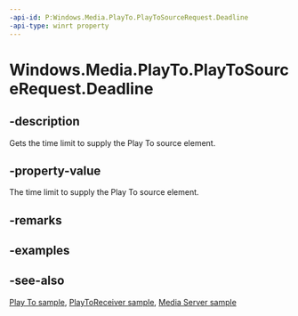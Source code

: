 ```yaml
---
-api-id: P:Windows.Media.PlayTo.PlayToSourceRequest.Deadline
-api-type: winrt property
---
```


<!-- Property syntax
public Windows.Foundation.DateTime Deadline { get; }
-->

# Windows.Media.PlayTo.PlayToSourceRequest.Deadline

## -description
Gets the time limit to supply the Play To source element.

## -property-value
The time limit to supply the Play To source element.

## -remarks


## -examples

## -see-also
[Play To sample](https://github.com/microsoftarchive/msdn-code-gallery-microsoft/tree/master/Official%20Windows%20Platform%20Sample/Windows%208%20app%20samples/%5BC%2B%2B%5D-Windows%208%20app%20samples/C%2B%2B/Windows%208%20app%20samples/Media%20Play%20To%20sample%20(Windows%208)), [PlayToReceiver sample](https://go.microsoft.com/fwlink/p/?linkid=245167), [Media Server sample](https://go.microsoft.com/fwlink/p/?linkid=245168)
